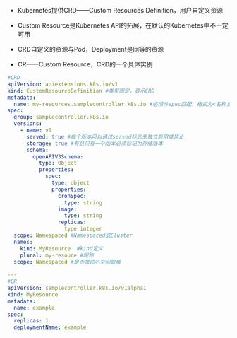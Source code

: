 * Kubernetes提供CRD——Custom Resources Definition，用户自定义资源
* Custom Resource是Kubernetes API的拓展，在默认的Kubernetes中不一定可用



* CRD自定义的资源与Pod，Deployment是同等的资源

* CR——Custom Resource，CRD的一个具体实例

```yaml
#CRD
apiVersion: apiextensions.k8s.io/v1
kind: CustomResourceDefinition #类型固定，表示CRD
metadata:
  name: my-resources.samplecontroller.k8s.io #必须与spec匹配，格式为<名称复数形式>.<组名>
spec:
  group: samplecontroller.k8s.io
  versions:
    - name: v1
      served: true #每个版本可以通过served标志来独立启用或禁止
      storage: true #有且只有一个版本必须标记为存储版本
      schema:
        openAPIV3Schema:
          type: Object
          properties:
            spec:
              type: object
              properties:
                cronSpec:
                  type: string
                image:
                  type: string
                replicas:
                  type integer
  scope: Namespaced #Namespaced或Cluster
  names:
    kind: MyResource  #kind定义
    plural: my-resouce #昵称
  scope: Namespaced #是否被命名空间管理
  
---
#CR
apiVersion: samplecontroller.k8s.io/v1alpha1
kind: MyResource
metadata:
  name: example
spec:
  replicas: 1
  deploymentName: example
```

